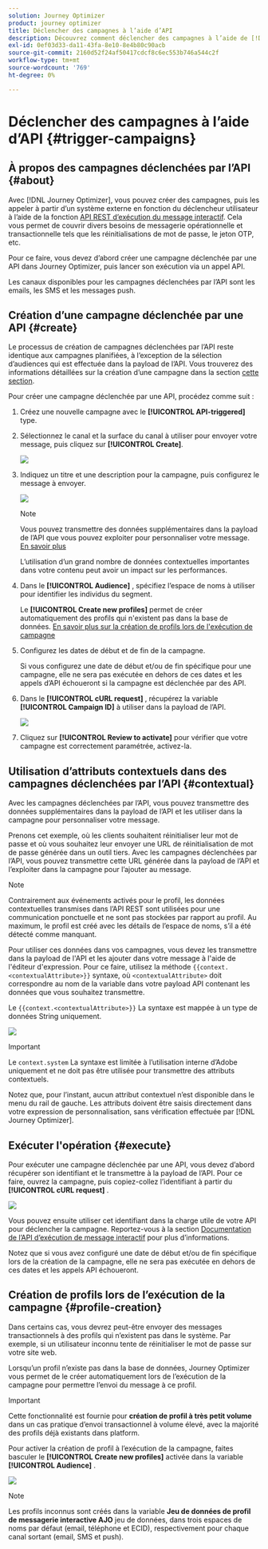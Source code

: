```yaml
---
solution: Journey Optimizer
product: journey optimizer
title: Déclencher des campagnes à l’aide d’API
description: Découvrez comment déclencher des campagnes à l’aide de [!DNL Journey Optimizer] API
exl-id: 0ef03d33-da11-43fa-8e10-8e4b80c90acb
source-git-commit: 2160d52f24af50417cdcf8c6ec553b746a544c2f
workflow-type: tm+mt
source-wordcount: '769'
ht-degree: 0%

---
```


# Déclencher des campagnes à l’aide d’API {#trigger-campaigns}

## À propos des campagnes déclenchées par l’API {#about}

Avec [!DNL Journey Optimizer], vous pouvez créer des campagnes, puis les appeler à partir d’un système externe en fonction du déclencheur utilisateur à l’aide de la fonction [API REST d’exécution du message interactif](https://developer.adobe.com/journey-optimizer-apis/references/messaging/#tag/execution). Cela vous permet de couvrir divers besoins de messagerie opérationnelle et transactionnelle tels que les réinitialisations de mot de passe, le jeton OTP, etc.

Pour ce faire, vous devez d’abord créer une campagne déclenchée par une API dans Journey Optimizer, puis lancer son exécution via un appel API.

Les canaux disponibles pour les campagnes déclenchées par l’API sont les emails, les SMS et les messages push.

## Création d’une campagne déclenchée par une API {#create}

Le processus de création de campagnes déclenchées par l’API reste identique aux campagnes planifiées, à l’exception de la sélection d’audiences qui est effectuée dans la payload de l’API. Vous trouverez des informations détaillées sur la création d’une campagne dans la section [cette section](create-campaign.md).

Pour créer une campagne déclenchée par une API, procédez comme suit :

1. Créez une nouvelle campagne avec le **[!UICONTROL API-triggered]** type.

1. Sélectionnez le canal et la surface du canal à utiliser pour envoyer votre message, puis cliquez sur **[!UICONTROL Create]**.

   ![](assets/api-triggered-type.png)

1. Indiquez un titre et une description pour la campagne, puis configurez le message à envoyer.

   ![](assets/api-triggered-properties.png)

   >[!NOTE]
   >
   >Vous pouvez transmettre des données supplémentaires dans la payload de l’API que vous pouvez exploiter pour personnaliser votre message. [En savoir plus](#contextual)
   >
   >L’utilisation d’un grand nombre de données contextuelles importantes dans votre contenu peut avoir un impact sur les performances.

1. Dans le **[!UICONTROL Audience]** , spécifiez l’espace de noms à utiliser pour identifier les individus du segment.

   Le **[!UICONTROL Create new profiles]** permet de créer automatiquement des profils qui n&#39;existent pas dans la base de données. [En savoir plus sur la création de profils lors de l&#39;exécution de campagne](#profile-creation)

1. Configurez les dates de début et de fin de la campagne.

   Si vous configurez une date de début et/ou de fin spécifique pour une campagne, elle ne sera pas exécutée en dehors de ces dates et les appels d’API échoueront si la campagne est déclenchée par des API.

1. Dans le **[!UICONTROL cURL request]** , récupérez la variable **[!UICONTROL Campaign ID]** à utiliser dans la payload de l’API.

   ![](assets/api-triggered-curl.png)

1. Cliquez sur **[!UICONTROL Review to activate]** pour vérifier que votre campagne est correctement paramétrée, activez-la.

## Utilisation d’attributs contextuels dans des campagnes déclenchées par l’API {#contextual}

Avec les campagnes déclenchées par l’API, vous pouvez transmettre des données supplémentaires dans la payload de l’API et les utiliser dans la campagne pour personnaliser votre message.

Prenons cet exemple, où les clients souhaitent réinitialiser leur mot de passe et où vous souhaitez leur envoyer une URL de réinitialisation de mot de passe générée dans un outil tiers. Avec les campagnes déclenchées par l’API, vous pouvez transmettre cette URL générée dans la payload de l’API et l’exploiter dans la campagne pour l’ajouter au message.

>[!NOTE]
>
>Contrairement aux événements activés pour le profil, les données contextuelles transmises dans l’API REST sont utilisées pour une communication ponctuelle et ne sont pas stockées par rapport au profil. Au maximum, le profil est créé avec les détails de l’espace de noms, s’il a été détecté comme manquant.

Pour utiliser ces données dans vos campagnes, vous devez les transmettre dans la payload de l&#39;API et les ajouter dans votre message à l&#39;aide de l&#39;éditeur d&#39;expression. Pour ce faire, utilisez la méthode `{{context.<contextualAttribute>}}` syntaxe, où `<contextualAttribute>` doit correspondre au nom de la variable dans votre payload API contenant les données que vous souhaitez transmettre.

Le `{{context.<contextualAttribute>}}` La syntaxe est mappée à un type de données String uniquement.

![](assets/api-triggered-context.png)

>[!IMPORTANT]
>
>Le `context.system` La syntaxe est limitée à l’utilisation interne d’Adobe uniquement et ne doit pas être utilisée pour transmettre des attributs contextuels.

Notez que, pour l’instant, aucun attribut contextuel n’est disponible dans le menu du rail de gauche. Les attributs doivent être saisis directement dans votre expression de personnalisation, sans vérification effectuée par [!DNL Journey Optimizer].

## Exécuter l&#39;opération {#execute}

Pour exécuter une campagne déclenchée par une API, vous devez d’abord récupérer son identifiant et le transmettre à la payload de l’API. Pour ce faire, ouvrez la campagne, puis copiez-collez l’identifiant à partir du **[!UICONTROL cURL request]** .

![](assets/api-triggered-id.png)

Vous pouvez ensuite utiliser cet identifiant dans la charge utile de votre API pour déclencher la campagne. Reportez-vous à la section [Documentation de l’API d’exécution de message interactif](https://developer.adobe.com/journey-optimizer-apis/references/messaging/#tag/execution) pour plus d’informations.

Notez que si vous avez configuré une date de début et/ou de fin spécifique lors de la création de la campagne, elle ne sera pas exécutée en dehors de ces dates et les appels API échoueront.

## Création de profils lors de l’exécution de la campagne {#profile-creation}

Dans certains cas, vous devrez peut-être envoyer des messages transactionnels à des profils qui n’existent pas dans le système. Par exemple, si un utilisateur inconnu tente de réinitialiser le mot de passe sur votre site web.

Lorsqu’un profil n’existe pas dans la base de données, Journey Optimizer vous permet de le créer automatiquement lors de l’exécution de la campagne pour permettre l’envoi du message à ce profil.

>[!IMPORTANT]
>
>Cette fonctionnalité est fournie pour **création de profil à très petit volume** dans un cas pratique d’envoi transactionnel à volume élevé, avec la majorité des profils déjà existants dans platform.

Pour activer la création de profil à l’exécution de la campagne, faites basculer le **[!UICONTROL Create new profiles]** activée dans la variable **[!UICONTROL Audience]** .

![](assets/api-triggered-create-profile.png)

>[!NOTE]
>
>Les profils inconnus sont créés dans la variable **Jeu de données de profil de messagerie interactive AJO** jeu de données, dans trois espaces de noms par défaut (email, téléphone et ECID), respectivement pour chaque canal sortant (email, SMS et push).
